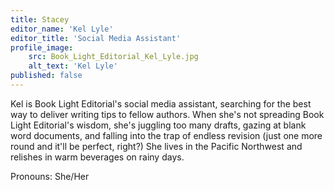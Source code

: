 ```yaml
---
title: Stacey
editor_name: 'Kel Lyle'
editor_title: 'Social Media Assistant'
profile_image:
    src: Book_Light_Editorial_Kel_Lyle.jpg
    alt_text: 'Kel Lyle'
published: false
---
```


<span class="first-character">K</span>el is Book Light Editorial's social media assistant, searching for the best way to deliver writing tips to fellow authors. When she's not spreading Book Light Editorial's wisdom, she's juggling too many drafts, gazing at blank word documents, and falling into the trap of endless revision (just one more round and it'll be perfect, right?) She lives in the Pacific Northwest and relishes in warm beverages on rainy days.

Pronouns: She/Her
